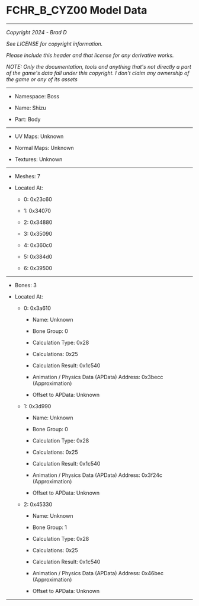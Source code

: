 # FCHR_B_CYZ00 Model Data

---

*Copyright 2024 - Brad D*

*See LICENSE for copyright information.*

*Please include this header and that license for any derivative works.*

*NOTE: Only the documentation, tools and anything that's not directly a part of the game's data fall under this copyright. I don't claim any ownership of the game or any of its assets*

---

* Namespace: Boss

* Name: Shizu

* Part: Body

---

* UV Maps: Unknown

* Normal Maps: Unknown

* Textures: Unknown

---

* Meshes: 7

* Located At:

  * 0: 0x23c60

  * 1: 0x34070

  * 2: 0x34880

  * 3: 0x35090

  * 4: 0x360c0

  * 5: 0x384d0

  * 6: 0x39500

---

* Bones: 3

* Located At:

  * 0: 0x3a610

    * Name: Unknown

    * Bone Group: 0

    * Calculation Type: 0x28

    * Calculations: 0x25

    * Calculation Result: 0x1c540

    * Animation / Physics Data (APData) Address: 0x3becc (Approximation)

    * Offset to APData: Unknown

  * 1: 0x3d990

    * Name: Unknown

    * Bone Group: 0

    * Calculation Type: 0x28

    * Calculations: 0x25

    * Calculation Result: 0x1c540

    * Animation / Physics Data (APData) Address: 0x3f24c (Approximation)

    * Offset to APData: Unknown

  * 2: 0x45330

    * Name: Unknown

    * Bone Group: 1

    * Calculation Type: 0x28

    * Calculations: 0x25

    * Calculation Result: 0x1c540

    * Animation / Physics Data (APData) Address: 0x46bec (Approximation)

    * Offset to APData: Unknown

---


